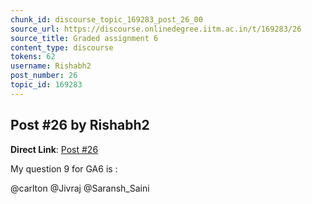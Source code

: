 ```yaml
---
chunk_id: discourse_topic_169283_post_26_00
source_url: https://discourse.onlinedegree.iitm.ac.in/t/169283/26
source_title: Graded assignment 6
content_type: discourse
tokens: 62
username: Rishabh2
post_number: 26
topic_id: 169283
---
```


## Post #26 by Rishabh2

**Direct Link**: [Post #26](https://discourse.onlinedegree.iitm.ac.in/t/169283/26)

My question 9 for GA6 is :

@carlton @Jivraj @Saransh_Saini
